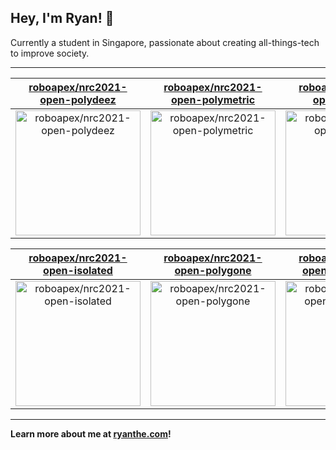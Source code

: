 ## Hey, I'm Ryan! 👋

Currently a student in Singapore, passionate about creating all-things-tech to improve society.

---

| [roboapex/nrc2021-open-polydeez](https://github.com/roboapex/nrc2021-open-polydeez) | [roboapex/nrc2021-open-polymetric](https://github.com/roboapex/nrc2021-open-polymetric) | [roboapex/nrc2021-open-polyhex](https://github.com/roboapex/nrc2021-open-polyhex) |
| :-: | :-: | :-: |
| <a href="https://github.com/roboapex/nrc2021-open-polydeez"><img src="https://github.com/theboi/theboi/raw/main/DISPLAY.jpg" alt="roboapex/nrc2021-open-polydeez" title="roboapex/nrc2021-open-polydeez" width="200" height="200"></a> | <a href="https://github.com/roboapex/nrc2021-open-polymetric"><img src="https://github.com/theboi/theboi/raw/main/DISPLAY.jpg" alt="roboapex/nrc2021-open-polymetric" title="roboapex/nrc2021-open-polymetric" width="200" height="200"></a> | <a href="https://github.com/roboapex/nrc2021-open-polyhex"><img src="https://github.com/theboi/theboi/raw/main/DISPLAY.jpg" alt="roboapex/nrc2021-open-polyhex" title="roboapex/nrc2021-open-polyhex" width="200" height="200"></a> |

| [roboapex/nrc2021-open-isolated](https://github.com/roboapex/nrc2021-open-isolated) | [roboapex/nrc2021-open-polygone](https://github.com/roboapex/nrc2021-open-polygone) | [roboapex/nrc2021-open-polytassium](https://github.com/roboapex/nrc2021-open-polytassium) |
| :-: | :-: | :-: |
| <a href="https://github.com/roboapex/nrc2021-open-isolated"><img src="https://github.com/theboi/theboi/raw/main/DISPLAY.jpg" alt="roboapex/nrc2021-open-isolated" title="roboapex/nrc2021-open-isolated" width="200" height="200"></a> | <a href="https://github.com/roboapex/nrc2021-open-polygone"><img src="https://github.com/theboi/theboi/raw/main/DISPLAY.jpg" alt="roboapex/nrc2021-open-polygone" title="roboapex/nrc2021-open-polygone" width="200" height="200"></a> | <a href="https://github.com/roboapex/nrc2021-open-polytassium"><img src="https://github.com/theboi/theboi/raw/main/DISPLAY.jpg" alt="roboapex/nrc2021-open-polytassium" title="roboapex/nrc2021-open-polytassium" width="200" height="200"></a> |



---

**Learn more about me at [ryanthe.com](https://www.ryanthe.com)!**